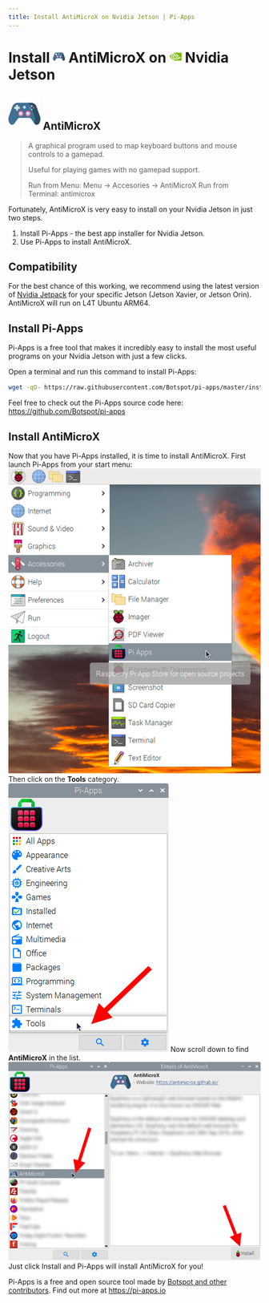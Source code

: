 ```yaml
---
title: Install AntiMicroX on Nvidia Jetson | Pi-Apps
---
```

<div class="simple-install-content content">

# Install <img src="/img/app-icons/AntiMicroX/icon-64.png" height=24> AntiMicroX on <img src=/img/other-icons/nvidia-icon.svg height=24> Nvidia Jetson

## <img src="/img/app-icons/AntiMicroX/icon-64.png"> AntiMicroX
> A graphical program used to map keyboard buttons and mouse controls to a gamepad.
> 
> Useful for playing games with no gamepad support.
> 
> Run from Menu: Menu -> Accesories -> AntiMicroX
> Run from Terminal: antimicrox

Fortunately, AntiMicroX is very easy to install on your Nvidia Jetson in just two steps.
1. Install Pi-Apps - the best app installer for Nvidia Jetson.
2. Use Pi-Apps to install AntiMicroX.
</div>
<div class="simple-install-content content">

## Compatibility
For the best chance of this working, we recommend using the latest version of [Nvidia Jetpack](https://developer.nvidia.com/embedded/jetpack-archive) for your specific Jetson (Jetson Xavier, or Jetson Orin).
AntiMicroX will run on L4T Ubuntu ARM64.
</div>
<div class="simple-install-content content">

## Install Pi-Apps

Pi-Apps is a free tool that makes it incredibly easy to install the most useful programs on your Nvidia Jetson with just a few clicks.

Open a terminal and run this command to install Pi-Apps:
```bash
wget -qO- https://raw.githubusercontent.com/Botspot/pi-apps/master/install | bash
```
Feel free to check out the Pi-Apps source code here: https://github.com/Botspot/pi-apps
</div>
<div class="simple-install-content content">

## Install AntiMicroX

Now that you have Pi-Apps installed, it is time to install AntiMicroX.
First launch Pi-Apps from your start menu:
<img src="/img/start-menu.png">
Then click on the <b>Tools</b> category.
<img src="/img/category-selections/Tools.png">
Now scroll down to find <b>AntiMicroX</b> in the list.
<img src="/img/app-icons/AntiMicroX/app-selection.png">
Just click Install and Pi-Apps will install AntiMicroX for you!
</div>
<div class="simple-install-content content">

Pi-Apps is a free and open source tool made by [Botspot and other contributors](/about/#contributors). Find out more at https://pi-apps.io
</div>
